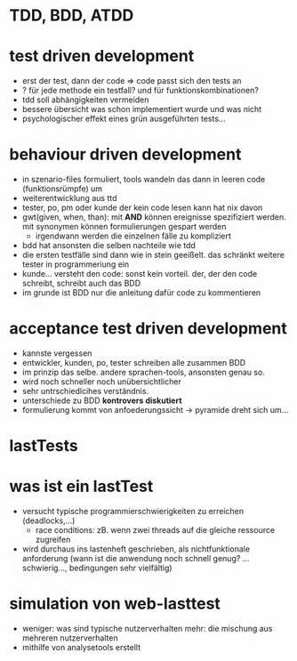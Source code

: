 TDD, BDD, ATDD
====

test driven development
===
  * erst der test, dann der code => code passt sich den tests an
  * ? für jede methode ein testfall? und für funktionskombinationen?
  * tdd soll abhängigkeiten vermeiden
  * bessere übersicht was schon implementiert wurde und was nicht
  * psychologischer effekt eines grün ausgeführten tests...

behaviour driven development
===
  * in szenario-files formuliert, tools wandeln das dann in leeren code (funktionsrümpfe) um
  * weiterentwicklung aus ttd
  * tester, po, pm oder kunde der kein code lesen kann hat nix davon
  * gwt(given, when, than): mit **AND** können ereignisse spezifiziert werden. mit synonymen können formulierungen gespart werden
    * irgendwann werden die einzelnen fälle zu kompliziert
  * bdd hat ansonsten die selben nachteile wie tdd
  * die ersten testfälle sind dann wie in stein geeißelt. das schränkt weitere tester in programmeriung ein
  * kunde... versteht den code: sonst kein vorteil. der, der den code schreibt, schreibt auch das BDD
  * im grunde ist BDD nur die anleitung dafür code zu kommentieren

acceptance test driven development
===
  * kannste vergessen
  * entwickler, kunden, po, tester schreiben alle zusammen BDD
  * im prinzip das selbe. andere sprachen-tools, ansonsten genau so.
  * wird noch schneller noch unübersichtlicher
  * sehr untrschiedlcihes verständnis.
  * unterschiede zu BDD __kontrovers diskutiert__
  * formulierung kommt von anfoederungssicht -> pyramide dreht sich um...


lastTests
======

was ist ein lastTest
====
  * versucht typische programmierschwierigkeiten zu erreichen (deadlocks,...)
    * race conditions: zB. wenn zwei threads auf die gleiche ressource zugreifen
  * wird durchaus ins lastenheft geschrieben, als nichtfunktionale anforderung (wann ist die anwendung noch schnell genug? ... schwierig..., bedingungen sehr vielfältig)

simulation von web-lasttest
====
  * weniger: was sind typische nutzerverhalten mehr: die mischung aus mehreren nutzerverhalten
  * mithilfe von analysetools erstellt
